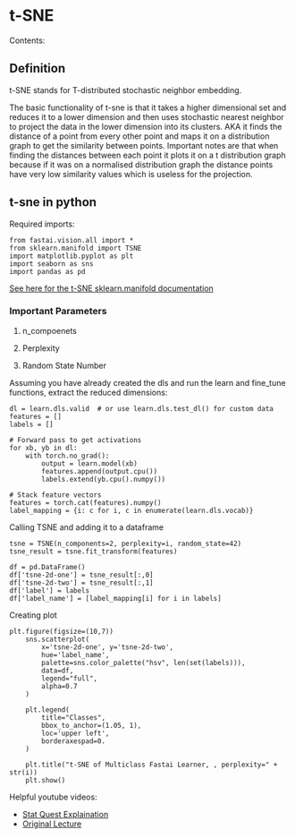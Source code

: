 # t-SNE

Contents:


## Definition
t-SNE stands for T-distributed stochastic neighbor embedding.

The basic functionality of t-sne is that it takes a higher dimensional set and reduces it to a lower dimension and then uses stochastic nearest neighbor to project the data in the lower dimension into its clusters. AKA it finds the distance of a point from every other point and maps it on a distribution graph to get the similarity between points. Important notes are that when finding the distances between each point it plots it on a t distribution graph because if it was on a normalised distribution graph the distance points have very low similarity values which is useless for the projection. 

## t-sne in python
Required imports:
```
from fastai.vision.all import *
from sklearn.manifold import TSNE
import matplotlib.pyplot as plt
import seaborn as sns
import pandas as pd
```

[See here for the t-SNE sklearn.manifold documentation](https://scikit-learn.org/stable/modules/generated/sklearn.manifold.TSNE.html)

### Important Parameters
1. n_compoenets

2. Perplexity

3. Random State Number


Assuming you have already created the dls and run the learn and fine_tune functions, extract the reduced dimensions:
```
dl = learn.dls.valid  # or use learn.dls.test_dl() for custom data
features = []
labels = []

# Forward pass to get activations
for xb, yb in dl:
    with torch.no_grad():
        output = learn.model(xb)
        features.append(output.cpu())
        labels.extend(yb.cpu().numpy())

# Stack feature vectors
features = torch.cat(features).numpy()
label_mapping = {i: c for i, c in enumerate(learn.dls.vocab)}
```

Calling TSNE and adding it to a dataframe

```
tsne = TSNE(n_components=2, perplexity=i, random_state=42)
tsne_result = tsne.fit_transform(features)

df = pd.DataFrame()
df['tsne-2d-one'] = tsne_result[:,0]
df['tsne-2d-two'] = tsne_result[:,1]
df['label'] = labels
df['label_name'] = [label_mapping[i] for i in labels]

```

Creating plot
```
plt.figure(figsize=(10,7))
    sns.scatterplot(
        x='tsne-2d-one', y='tsne-2d-two',
        hue='label_name',
        palette=sns.color_palette("hsv", len(set(labels))),
        data=df,
        legend="full",
        alpha=0.7
    )

    plt.legend(
        title="Classes",
        bbox_to_anchor=(1.05, 1),
        loc='upper left',
        borderaxespad=0.
    )

    plt.title("t-SNE of Multiclass Fastai Learner, , perplexity=" + str(i))
    plt.show()
```

Helpful youtube videos:
- [Stat Quest Explaination](https://youtu.be/NEaUSP4YerM?si=XXjfX_KBK03ZEnve)
- [Original Lecture](https://www.youtube.com/watch?v=RJVL80Gg3lA)
